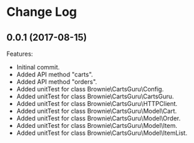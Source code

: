 # Change Log

## 0.0.1 (2017-08-15)
Features:
- Initinal commit.
- Added API method "carts".
- Added API method "orders".
- Added unitTest for class Brownie\CartsGuru\Config.
- Added unitTest for class Brownie\CartsGuru\CartsGuru.
- Added unitTest for class Brownie\CartsGuru\HTTPClient.
- Added unitTest for class Brownie\CartsGuru\Model\Cart.
- Added unitTest for class Brownie\CartsGuru\Model\Order.
- Added unitTest for class Brownie\CartsGuru\Model\Item.
- Added unitTest for class Brownie\CartsGuru\Model\ItemList.
